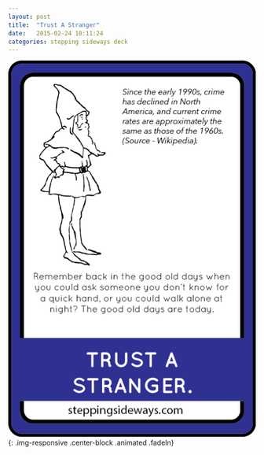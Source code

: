 ```yaml
---
layout: post
title:  "Trust A Stranger"
date:   2015-02-24 10:11:24
categories: stepping sideways deck
---
```

![Trust A Stranger: Since the early 1990s, crime has declined in North America, and current crime rates are approximately the same as those of the 1960s(Source - Wikipedia). Remember back in the good old days when you could ask someone you don’t know for a quick hand, or you could walk alone at night? The good old days are today.](https://github.com/steppingsideways/steppingsideways.github.io/blob/master/images/Medium_Sized_Images/trust_a_stranger.png?raw=true){: .img-responsive .center-block .animated .fadeIn}
